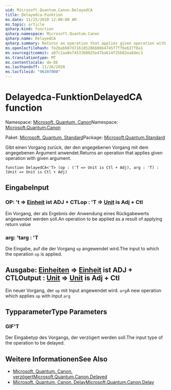 ```yaml
---
uid: Microsoft.Quantum.Canon.DelayedCA
title: Delayedca-Funktion
ms.date: 11/25/2020 12:00:00 AM
ms.topic: article
qsharp.kind: function
qsharp.namespace: Microsoft.Quantum.Canon
qsharp.name: DelayedCA
qsharp.summary: Returns an operation that applies given operation with given argument.
ms.openlocfilehash: fe2babb87d716185286b0864745f7ff6e637f8a1
ms.sourcegitcommit: a87c1aa8e7453360025e47ba614f25b02ea84ec3
ms.translationtype: MT
ms.contentlocale: de-DE
ms.lasthandoff: 11/26/2020
ms.locfileid: "96207008"
---
```

# <a name="delayedca-function"></a><span data-ttu-id="03cf4-102">Delayedca-Funktion</span><span class="sxs-lookup"><span data-stu-id="03cf4-102">DelayedCA function</span></span>

<span data-ttu-id="03cf4-103">Namespace: [Microsoft. Quantum. Canon](xref:Microsoft.Quantum.Canon)</span><span class="sxs-lookup"><span data-stu-id="03cf4-103">Namespace: [Microsoft.Quantum.Canon](xref:Microsoft.Quantum.Canon)</span></span>

<span data-ttu-id="03cf4-104">Paket: [Microsoft. Quantum. Standard](https://nuget.org/packages/Microsoft.Quantum.Standard)</span><span class="sxs-lookup"><span data-stu-id="03cf4-104">Package: [Microsoft.Quantum.Standard](https://nuget.org/packages/Microsoft.Quantum.Standard)</span></span>


<span data-ttu-id="03cf4-105">Gibt einen Vorgang zurück, der den angegebenen Vorgang mit dem angegebenen Argument anwendet.</span><span class="sxs-lookup"><span data-stu-id="03cf4-105">Returns an operation that applies given operation with given argument.</span></span>

```qsharp
function DelayedCA<'T> (op : ('T => Unit is Ctl + Adj), arg : 'T) : (Unit => Unit is Ctl + Adj)
```


## <a name="input"></a><span data-ttu-id="03cf4-106">Eingabe</span><span class="sxs-lookup"><span data-stu-id="03cf4-106">Input</span></span>

### <a name="op--t--unit--is-adj--ctl"></a><span data-ttu-id="03cf4-107">OP: 't => [Einheit](xref:microsoft.quantum.lang-ref.unit)  ist ADJ + CTL</span><span class="sxs-lookup"><span data-stu-id="03cf4-107">op : 'T => [Unit](xref:microsoft.quantum.lang-ref.unit)  is Adj + Ctl</span></span>

<span data-ttu-id="03cf4-108">Ein Vorgang, der als Ergebnis der Anwendung eines Rückgabewerts angewendet werden soll.</span><span class="sxs-lookup"><span data-stu-id="03cf4-108">An operation to be applied as a result of applying return value</span></span>


### <a name="arg--t"></a><span data-ttu-id="03cf4-109">arg: 't</span><span class="sxs-lookup"><span data-stu-id="03cf4-109">arg : 'T</span></span>

<span data-ttu-id="03cf4-110">Die Eingabe, auf die der Vorgang `op` angewendet wird.</span><span class="sxs-lookup"><span data-stu-id="03cf4-110">The input to which the operation `op` is applied.</span></span>



## <a name="output--unit--unit--is-adj--ctl"></a><span data-ttu-id="03cf4-111">Ausgabe: [Einheiten](xref:microsoft.quantum.lang-ref.unit) => [Einheit](xref:microsoft.quantum.lang-ref.unit)  ist ADJ + CTL</span><span class="sxs-lookup"><span data-stu-id="03cf4-111">Output : [Unit](xref:microsoft.quantum.lang-ref.unit) => [Unit](xref:microsoft.quantum.lang-ref.unit)  is Adj + Ctl</span></span>

<span data-ttu-id="03cf4-112">Ein neuer Vorgang, der `op` mit Input angewendet wird. `arg`</span><span class="sxs-lookup"><span data-stu-id="03cf4-112">A new operation which applies `op` with input `arg`</span></span>

## <a name="type-parameters"></a><span data-ttu-id="03cf4-113">Typparameter</span><span class="sxs-lookup"><span data-stu-id="03cf4-113">Type Parameters</span></span>

### <a name="t"></a><span data-ttu-id="03cf4-114">GIF</span><span class="sxs-lookup"><span data-stu-id="03cf4-114">'T</span></span>

<span data-ttu-id="03cf4-115">Der Eingabetyp des Vorgangs, der verzögert werden soll.</span><span class="sxs-lookup"><span data-stu-id="03cf4-115">The input type of the operation to be delayed.</span></span>

## <a name="see-also"></a><span data-ttu-id="03cf4-116">Weitere Informationen</span><span class="sxs-lookup"><span data-stu-id="03cf4-116">See Also</span></span>

- [<span data-ttu-id="03cf4-117">Microsoft. Quantum. Canon. verzögert</span><span class="sxs-lookup"><span data-stu-id="03cf4-117">Microsoft.Quantum.Canon.Delayed</span></span>](xref:Microsoft.Quantum.Canon.Delayed)
- [<span data-ttu-id="03cf4-118">Microsoft. Quantum. Canon. Delay</span><span class="sxs-lookup"><span data-stu-id="03cf4-118">Microsoft.Quantum.Canon.Delay</span></span>](xref:Microsoft.Quantum.Canon.Delay)